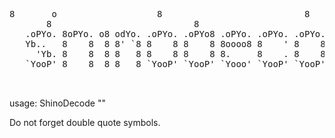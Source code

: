 <pre>
8       o                   8                           8       
       8                           8                           8       
   .oPYo. 8oPYo. o8 odYo. .oPYo. .oPYo8 .oPYo. .oPYo. .oPYo. .oPYo8 .oPYo.
   Yb..   8    8  8 8' `8 8    8 8    8 8oooo8 8    ' 8    8 8    8 8oooo8
     'Yb. 8    8  8 8   8 8    8 8    8 8.     8    . 8    8 8    8 8.    
   `YooP' 8    8  8 8   8 `YooP' `YooP' `Yooo' `YooP' `YooP' `YooP' `Yooo'
                                                            			
                                                            ver.1.0.0.0
</pre>
usage: ShinoDecode "<string>"

Do not forget double quote symbols.
